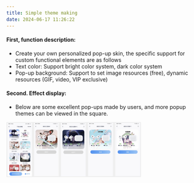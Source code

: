 ```yaml
---
title: Simple theme making
date: 2024-06-17 11:26:22
---
```


#### First, function description:

- Create your own personalized pop-up skin, the specific support for custom functional elements are as follows
- Text color: Support bright color system, dark color system
- Pop-up background: Support to set image resources (free), dynamic resources (GIF, video, VIP exclusive)


#### Second. Effect display:
- Below are some excellent pop-ups made by users, and more popup themes can be viewed in the square.

<img src="theme/img.png" width="70%" alt="">

